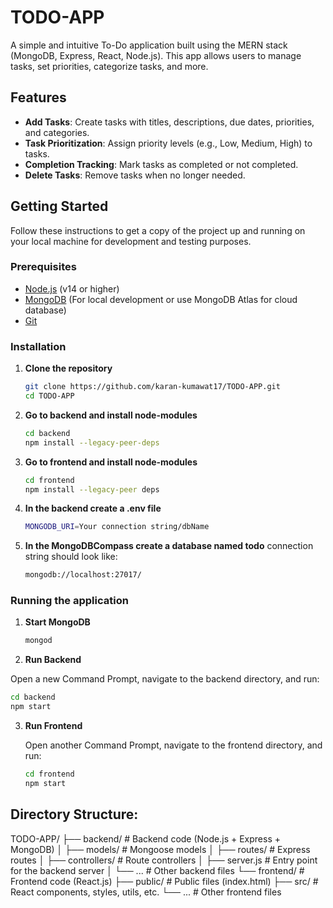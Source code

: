 # TODO-APP

A simple and intuitive To-Do application built using the MERN stack (MongoDB, Express, React, Node.js). This app allows users to manage tasks, set priorities, categorize tasks, and more.

## Features

- **Add Tasks**: Create tasks with titles, descriptions, due dates, priorities, and categories.
- **Task Prioritization**: Assign priority levels (e.g., Low, Medium, High) to tasks.
- **Completion Tracking**: Mark tasks as completed or not completed.
- **Delete Tasks**: Remove tasks when no longer needed.

## Getting Started

Follow these instructions to get a copy of the project up and running on your local machine for development and testing purposes.

### Prerequisites

- [Node.js](https://nodejs.org/) (v14 or higher)
- [MongoDB](https://www.mongodb.com/) (For local development or use MongoDB Atlas for cloud database)
- [Git](https://git-scm.com/)

### Installation

1. **Clone the repository**

   ```bash
   git clone https://github.com/karan-kumawat17/TODO-APP.git
   cd TODO-APP
   ```

2. **Go to backend and install node-modules**

   ```bash
   cd backend
   npm install --legacy-peer-deps
   ```
      
3. **Go to frontend and install node-modules**

   ```bash
   cd frontend
   npm install --legacy-peer deps
   ```

4. **In the backend create a .env file**

   ```bash
   MONGODB_URI=Your connection string/dbName
   ```
5. **In the MongoDBCompass create a database named todo**
   connection string should look like:
   ```bash
   mongodb://localhost:27017/
   ```

### Running the application

1. **Start MongoDB**
   
   ```bash
   mongod
   ```
   
2. **Run Backend**

  Open a new Command Prompt, navigate to the backend directory, and run:
  
   ```bash
   cd backend
   npm start
   ```

3. **Run Frontend**

   Open another Command Prompt, navigate to the frontend directory, and run:

   ```bash
   cd frontend
   npm start
   ```

## Directory Structure:

TODO-APP/
├── backend/          # Backend code (Node.js + Express + MongoDB)
│   ├── models/       # Mongoose models
│   ├── routes/       # Express routes
│   ├── controllers/  # Route controllers
│   ├── server.js     # Entry point for the backend server
│   └── ...           # Other backend files
└── frontend/         # Frontend code (React.js)
    ├── public/       # Public files (index.html)
    ├── src/          # React components, styles, utils, etc.
    └── ...           # Other frontend files
